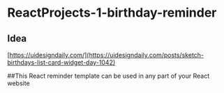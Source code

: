 # ReactProjects-1-birthday-reminder

## Idea

[https://uidesigndaily.com/](https://uidesigndaily.com/posts/sketch-birthdays-list-card-widget-day-1042)

##This React reminder template can be used in any part of your React website
